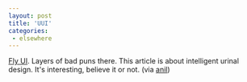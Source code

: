 ```yaml
---
layout: post
title: 'UUI'
categories:
 - elsewhere
---
```


<a href="http://maddog.weblogs.com/stories/storyReader&#36;68">Fly UI</a>. Layers of bad puns there. This article is about intelligent urinal design. It's interesting, believe it or not. (via <a href="http://www.dashes.com/anil/index.php">anil</a>)

